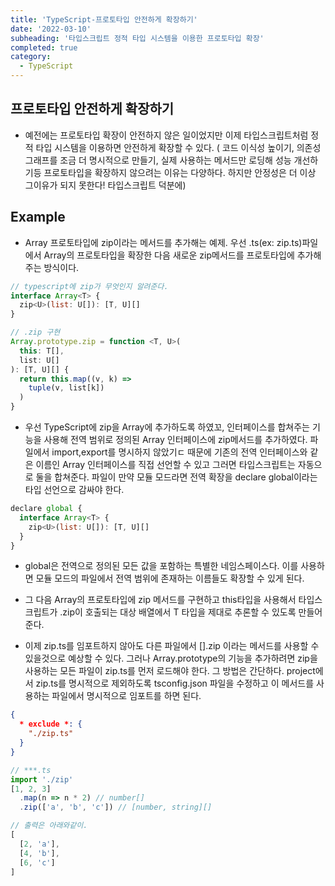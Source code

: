 ```yaml
---
title: 'TypeScript-프로토타입 안전하게 확장하기'
date: '2022-03-10'
subheading: '타입스크립트 정적 타입 시스템을 이용한 프로토타입 확장'
completed: true
category:
  - TypeScript
---
```


## 프로토타입 안전하게 확장하기
- 예전에는 프로토타입 확장이 안전하지 않은 일이었지만 이제 타입스크립트처럼 정적 타입 시스템을 이용하면 안전하게 확장할 수 있다. ( 코드 이식성 높이기, 의존성 그래프를 조금 더 명시적으로 만들기, 실제 사용하는 메서드만 로딩해 성능 개선하기등 프로토타입을 확장하지 않으려는 이유는 다양하다. 하지만 안정성은 더 이상 그이유가 되지 못한다! 타입스크립트 덕분에)

## Example
- Array 프로토타입에 zip이라는 메서드를 추가해는 예제. 우선 .ts(ex: zip.ts)파일에서 Array의 프로토타입을 확장한 다음 새로운 zip메서드를 프로토타입에 추가해주는 방식이다.

```js
// typescript에 zip가 무엇인지 알려준다.
interface Array<T> {
  zip<U>(list: U[]): [T, U][]
}

// .zip 구현
Array.prototype.zip = function <T, U>(
  this: T[],
  list: U[]
): [T, U][] {
  return this.map((v, k) => 
    tuple(v, list[k])
  )
}
```

- 우선 TypeScript에 zip을 Array에 추가하도록 하였꼬, 인터페이스를 합쳐주는 기능을 사용해 전역 범위로 정의된 Array<T> 인터페이스에 zip메서드를 추가하였다. 파일에서 import,export를 명시하지 않았기ㄷ 때문에 기존의 전역 인터페이스와 같은 이름인 Array<T> 인터페이스를 직접 선언할 수 있고 그러면 타입스크립트는 자동으로 둘을 합쳐준다. 파일이 만약 모듈 모드라면 전역 확장을 declare global이라는 타입 선언으로 감싸야 한다.

```js
declare global {
  interface Array<T> {
    zip<U>(list: U[]): [T, U][]
  }
}
```

- global은 전역으로 정의된 모든 값을 포함하는 특별한 네임스페이스다. 이를 사용하면 모듈 모드의 파일에서 전역 범위에 존재하는 이름들도 확장할 수 있게 된다.

- 그 다음 Array의 프로토타입에 zip 메서드를 구현하고 this타입을 사용해서 타입스크립트가 .zip이 호출되는 대상 배열에서 T 타입을 제대로 추론할 수 있도록 만들어준다.

- 이제 zip.ts를 임포트하지 않아도 다른 파일에서 [].zip 이라는 메서드를 사용할 수 있을것으로 예상할 수 있다. 그러나 Array.prototype의 기능을 추가하려면 zip을 사용하는 모든 파일이 zip.ts를 먼저 로드해야 한다. 그 방법은 간단하다. project에서 zip.ts를 명시적으로 제외하도록 tsconfig.json 파일을 수정하고 이 메서드를 사용하는 파일에서 명시적으로 임포트를 하면 된다.

```json
{
  * exclude *: {
    "./zip.ts"
  }
}
```

```js
// ***.ts
import './zip'
[1, 2, 3]
  .map(n => n * 2) // number[]
  .zip(['a', 'b', 'c']) // [number, string][]

// 출력은 아래와같이.
[
  [2, 'a'],
  [4, 'b'],
  [6, 'c']
]
```